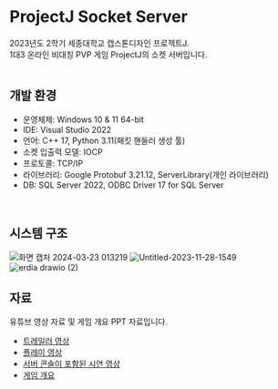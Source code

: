 # ProjectJ Socket Server
2023년도 2학기 세종대학교 캡스톤디자인 프로젝트J.  
1대3 온라인 비대칭 PVP 게임 ProjectJ의 소켓 서버입니다.  
<br/>

## 개발 환경
- 운영체제: Windows 10 & 11 64-bit  
- IDE: Visual Studio 2022  
- 언어: C++ 17, Python 3.11(패킷 핸들러 생성 툴)  
- 소켓 입출력 모델: IOCP  
- 프로토콜: TCP/IP
- 라이브러리: Google Protobuf 3.21.12, ServerLibrary(개인 라이브러리)  
- DB: SQL Server 2022, ODBC Driver 17 for SQL Server  
<br/>
  
  
## 시스템 구조
![화면 캡처 2024-03-23 013219](https://github.com/starpark/ProjectJ_Socket_Server/assets/62285975/7fdf9801-389e-4052-b048-85ef7538056c)
![Untitled-2023-11-28-1549](https://github.com/starpark/ProjectJ_Socket_Server/assets/62285975/0fbc16a1-bf24-4918-a763-2b407a9017d8)
![erdia drawio (2)](https://github.com/starpark/ProjectJ_Socket_Server/assets/62285975/c4039e84-4af9-4943-bc8a-b106b0de8d1a)
<br/>

## 자료
유튜브 영상 자료 및 게임 개요 PPT 자료입니다.
- [트레일러 영상](https://youtu.be/2FWGhN2iiYY)  
- [플레이 영상](https://youtu.be/NOYEU8wWCKo)  
- [서버 콘솔이 포함된 시연 영상](https://youtu.be/1E4QhniHIw4)
- [게임 개요 ](https://docs.google.com/presentation/d/1cx7dbnpvjvr37K_biROFO4Kf1hSgsCLs/edit?usp=sharing&ouid=106441120185391632375&rtpof=true&sd=true)
